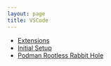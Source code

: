 ```yaml
---
layout: page
title: VSCode
---
```


- [Extensions](/pages/vscode/extensions)
- [Initial Setup](/pages/vscode/initial-setup)
- [Podman Rootless Rabbit Hole](/pages/vscode/podman-rootless-rabbit-hole)
